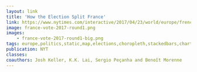 ```yaml
---
layout: link
title: 'How the Election Split France'
link: https://www.nytimes.com/interactive/2017/04/23/world/europe/french-election-results-maps.html
image: france-vote-2017-round1.png
images:
    - france-vote-2017-round1-big.png
tags: europe,politics,static,map,elections,choropleth,stackedbars,chart
publication: NYT
classes:
coauthors: Josh Keller, K.K. Lai, Sergio Peçanha and Benoît Morenne
---
```

